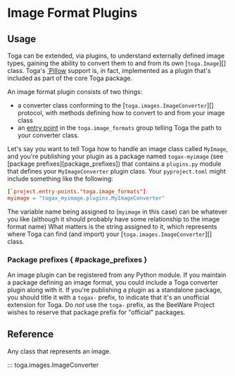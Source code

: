 # Image Format Plugins

## Usage

Toga can be extended, via plugins, to understand externally defined
image types, gaining the ability to convert them to and from its own
[`toga.Image`][] class. Toga's
[`Pillow](https://pillow.readthedocs.io/en/stable/index.html) support is,
in fact, implemented as a plugin that's included as part of the core
Toga package.

An image format plugin consists of two things:

- a converter class conforming to the [`toga.images.ImageConverter`][] protocol, with methods defining how to convert to and from
  your image class
- an [entry
  point](https://packaging.python.org/en/latest/guides/creating-and-discovering-plugins/#using-package-metadata)
  in the `toga.image_formats` group telling Toga the path to your
  converter class.

Let's say you want to tell Toga how to handle an image class called
`MyImage`, and you're publishing your plugin as a package named
`togax-myimage` (see [package prefixes][package_prefixes]) that
contains a `plugins.py` module that defines your `MyImageConverter`
plugin class. Your `pyproject.toml` might include something like the
following:

```toml
[`project.entry-points."toga.image_formats"]
myimage = "togax_myimage.plugins.MyImageConverter"
```

The variable name being assigned to (`myimage` in this case) can be
whatever you like (although it should probably have some relationship to
the image format name) What matters is the string assigned to it, which
represents where Toga can find (and import) your
[`toga.images.ImageConverter`][] class.

### Package prefixes  { #package_prefixes }

An image plugin can be registered from any Python module. If you
maintain a package defining an image format, you could include a Toga
converter plugin along with it. If you're publishing a plugin as a
standalone package, you should title it with a `togax-` prefix, to
indicate that it's an unofficial extension for Toga. Do *not* use the
`toga-` prefix, as the BeeWare Project wishes to reserve that package
prefix for "official" packages.

## Reference

Any class that represents an image.

::: toga.images.ImageConverter
